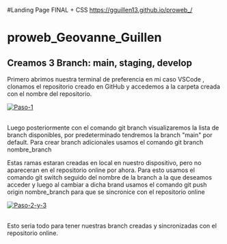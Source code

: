 #Landing Page FINAL + CSS
https://gguillen13.github.io/proweb_/ 



# proweb_Geovanne_Guillen
<h2>Creamos 3 Branch: main, staging, develop</h2>
Primero abrimos nuestra terminal de preferencia en mi caso VSCode , clonamos el repositorio creado en GitHub y accedemos a la carpeta creada con el nombre del repositorio.

<a href="https://postimg.cc/nX7W6HTY" target="_blank"><img src="https://i.postimg.cc/ht3qQvdw/Paso-1.png" alt="Paso-1"/></a><br/><br/>

Luego posteriormente con el comando git branch visualizaremos la lista de branch disponibles, por predeterminado tendremos la branch "main" por default. Para crear branch adicionales usamos el comando git branch nombre_branch

Estas ramas estaran creadas en local en nuestro dispositivo, pero no apareceran en el repositorio online por ahora.
Para esto usamos el comando git switch seguido del nombre de la branch a la que deseamos acceder y luego al cambiar a dicha brand usamos el comando git push origin nombre_branch para que se sincronice con el repositorio online

<a href="https://postimg.cc/xk2ZQW4r" target="_blank"><img src="https://i.postimg.cc/d0kc2FR0/Paso-2-y-3.png" alt="Paso-2-y-3"/></a><br/><br/>

Esto seria todo para tener nuestras branch creadas y sincronizadas con el repositorio online. 
